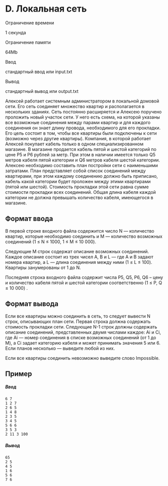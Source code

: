 D. Локальная сеть
=================

Ограничение времени

1 секунда

Ограничение памяти

64Mb

Ввод

стандартный ввод или input.txt

Вывод

стандартный вывод или output.txt

Алексей работает системным администратором в локальной домовой сети. Его сеть соединяет множество квартир и располагается в нескольких зданиях. Сеть постоянно расширяется и Алексею поручено проложить новый участок сети. У него есть схема, на которой указаны все возможные соединения между парами квартир и для каждого соединения он знает длину провода, необходимого для его прокладки. Его цель состоит в том, чтобы все квартиры были подключены к сети (возможно через другие квартиры). Компания, в которой работает Алексей покупает кабель только в одном специализированном магазине. В магазине продается кабель пятой и шестой категорий по цене P5 и P6 рублей за метр. При этом в наличии имеется только Q5 метров кабеля пятой категории и Q6 метров кабеля шестой категории. Алексею необходимо составить план постройки сети с наименьшими затратами. План представляет собой список соединений между квартирами, при этом каждому соединению должно быть приписано, кабель какой категории будет проложен между этими квартирами (пятой или шестой). Стоимость прокладки этой сети равна сумме стоимости прокладки всех соединений. Общая длина кабеля каждой категории не должна превышать количество кабеля, имеющегося в магазине.

Формат ввода
------------

В первой строке входного файла содержится число N — количество квартир, которые необходимо соединить и M — количество возможных соединений (1 ≤ N ≤ 1000, 1 ≤ M ≤ 10 000).

Следующие M строк содержат описание возможных соединений. Каждое описание состоит из трех чисел A, B и L — где A и B задают номера квартир, а L — длина соединения между ними (1 ≤ L ≤ 100). Квартиры занумерованы от 1 до N.

Последняя строка входного файла содержит числа P5, Q5, P6, Q6 – цену и количество кабеля пятой и шестой категории соответственно (1 ≤ P, Q ≤ 10 000) .

Формат вывода
-------------

Если все квартиры можно соединить в сеть, то следует вывести N строк, описывающих план сети. Первая строка должна содержать стоимость прокладки сети. Следующие N-1 строк должны содержать описание соединений, представленных двумя числами каждое: Ai и Ci, где Ai — номер соединения в списке возможных соединений (от 1 до M), а Ci задает категорию кабеля и может принимать значения 5 или 6. Если планов несколько — выведите любой из них.

Если все квартиры соединить невозможно выведите слово Impossible.

Пример
------

##### Ввод

```
6 7
1 2 7
2 6 5
1 4 8
2 3 5
3 4 5
5 6 6
3 5 3
2 11 3 100
```

##### Вывод

```
65
2 5
4 5
1 6
5 6
7 6
```